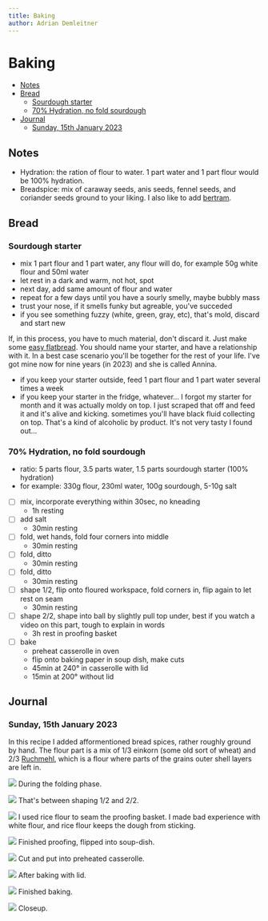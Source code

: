 ```yaml
---
title: Baking
author: Adrian Demleitner 
---
```

# Baking 

- [Notes](#notes)
- [Bread](#bread)
	- [Sourdough starter](#sourdough-starter)
	- [70% Hydration, no fold sourdough](#hydration-no-fold-sourdough)
- [Journal](#journal)
	- [Sunday, 15th January 2023](#sunday-15th-january-2023)

## Notes
- Hydration: the ration of flour to water. 1 part water and 1 part flour would be 100% hydration.
- Breadspice: mix of caraway seeds, anis seeds, fennel seeds, and coriander seeds ground to your liking. I also like to add [bertram](https://en.wikipedia.org/wiki/Anacyclus_pyrethrum).

## Bread
### Sourdough starter 
- mix 1 part flour and 1 part water, any flour will do, for example 50g white flour and 50ml water
- let rest in a dark and warm, not hot, spot
- next day, add same amount of flour and water
- repeat for a few days until you have a sourly smelly, maybe bubbly mass
- trust your nose, if it smells funky but agreable, you've succeded
- if you see something fuzzy (white, green, gray, etc), that's mold, discard and start new

If, in this process, you have to much material, don't discard it. Just make some [easy flatbread](https://www.bbc.co.uk/food/recipes/quick_flatbreads_43123). You should name your starter, and have a relationship with it. In a best case scenario you'll be together for the rest of your life. I've got mine now for nine years (in 2023) and she is called Annina.

- if you keep your starter outside, feed 1 part flour and 1 part water several times a week
- if you keep your starter in the fridge, whatever… I forgot my starter for month and it was actually moldy on top. I just scraped that off and feed it and it's alive and kicking. sometimes you'll have black fluid collecting on top. That's a kind of alcoholic by product. It's not very tasty I found out…

### 70% Hydration, no fold sourdough
- ratio: 5 parts flour, 3.5 parts water, 1.5 parts sourdough starter (100% hydration)
- for example: 330g flour, 230ml water, 100g sourdough, 5-10g salt

- [ ] mix, incorporate everything within 30sec, no kneading
	- 1h resting
- [ ] add salt
	- 30min resting
- [ ] fold, wet hands, fold four corners into middle
	- 30min resting
- [ ] fold, ditto
	- 30min resting
- [ ] fold, ditto
	- 30min resting
- [ ] shape 1/2, flip onto floured workspace, fold corners in, flip again to let rest on seam
	- 30min resting
- [ ] shape 2/2, shape into ball by slightly pull top under, best if you watch a video on this part, tough to explain in words
	- 3h rest in proofing basket
- [ ] bake
	- preheat casserolle in oven
	- flip onto baking paper in soup dish, make cuts
	- 45min at 240° in casserolle with lid
	- 15min at 200° without lid

## Journal
### Sunday, 15th January 2023
In this recipe I added afformentioned bread spices, rather roughly ground by hand. The flour part is a mix of 1/3 einkorn (some old sort of wheat) and 2/3 [Ruchmehl](https://de.wikipedia.org/wiki/Ruchmehl), which is a flour where parts of the grains outer shell layers are left in.

![](files/AB9DC5E4-1954-4B47-A494-8FF2DC58119C.jpeg)
During the folding phase.

![](files/20230115_135519_2220.jpeg)
That's between shaping 1/2 and 2/2.

![](files/20230115_135827_3750.jpeg)
I used rice flour to seam the proofing basket. I made bad experience with white flour, and rice flour keeps the dough from sticking.

![](files/20230115_162249_9260.jpeg)
Finished proofing, flipped into soup-dish.

![](files/20230115_163740_2480.jpeg)
Cut and put into preheated casserolle.

![](files/20230115_172350_3680.jpeg)
After baking with lid.

![](files/20230115_173931_9940.jpeg)
Finished baking.

![](files/20230115_173942_3470.jpeg)
Closeup.